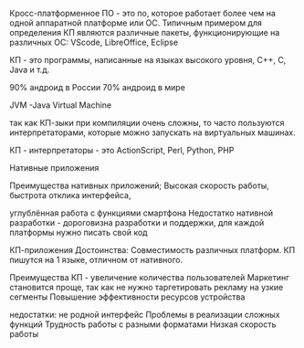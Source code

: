 Кросс-платформенное ПО - это по, которое работает более чем на одной аппаратной платформе или ОС. Типичным примером для определения КП являются различные пакеты, функционирующие на различных ОС: VScode, LibreOffice, Eclipse

КП - это программы, написанные на языках высокого уровня, C++, C, Java и т.д.

90% андроид в России
70% андроид в мире

JVM -Java Virtual Machine

так как КП-зыки при компиляции очень сложны, то часто пользуются интерпретаторами, которые можно запускать на виртуальных машинах.

КП - интерпретаторы - это ActionScript, Perl, Python, PHP

Нативные приложения

Преимущества нативных приложений;
Высокая скорость работы, быстрота отклика интерфейса, 

углублённая работа с функциями смартфона
Недостатко нативной разработки - дороговизна разработки и поддержки, для каждой платформы нужно писать свой код

КП-приложения
Достоинства:
Совместимость различных платформ.
КП пишутся на 1 языке, отличном от нативного.

Преимущества КП - увеличение количества пользователей
Маркетинг становится проще, так как не нужно таргетировать рекламу на узкие сегменты
Повышение эффективности ресурсов устройства

недостатки: не родной  интерфейс
Проблемы в реализации сложных функций
Трудность работы с разными форматами
Низкая скорость работы